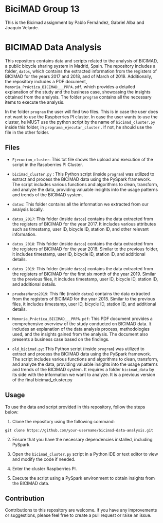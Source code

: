# BiciMAD Group 13

This is the Bicimad assignment by Pablo Fernández, Gabriel Alba and Joaquín Velarde.


# BICIMAD Data Analysis

This repository contains data and scripts related to the analysis of BICIMAD, a public bicycle sharing system in Madrid, Spain. The repository includes a folder, `datos`, which contains the extracted information from the registers of BICIMAD for the years 2017 and 2018, and of March of 2019. Additionally, the repository includes a PDF document, `Memoria_Práctica_BICIMAD___PRPA.pdf`, which provides a detailed explanation of the study and the business case, showcasing the insights obtained from the analysis. The folder `program` contains all the necessary items to execute the analysis. 

In the folder `program` the user will find two files. This is in case the user does not want to use the Raspberries PI cluster. In case the user wants to use the cluster, he MUST use the python script by the name of `bicimad_cluster.py` inside this folder, in `programa_ejecutar_cluster` . If not, he should use the file in the other folder.

## Files
- `Ejecucion_cluster`: This txt file shows the upload and execution of the script in the Raspberries PI Cluster.

- `bicimad_cluster.py` :  This Python script (inside `program`) was utilized to extract and process the BICIMAD data using the PySpark framework. The script includes various functions and algorithms to clean, transform, and analyze the data, providing valuable insights into the usage patterns and trends of the BICIMAD system.

- `datos`: This folder contains all the information we extracted from our analysis locally.

- `datos_2017`: This folder (inside `datos`) contains the data extracted from the registers of BICIMAD for the year 2017. It includes various attributes such as timestamp, user ID, bicycle ID, station ID, and other relevant information.

- `datos_2018`: This folder (inside `datos`) contains the data extracted from the registers of BICIMAD for the year 2018. Similar to the previous folder, it includes timestamp, user ID, bicycle ID, station ID, and additional details.

- `datos_2019`: This folder (inside `datos`) contains the data extracted from the registers of BICIMAD for the first six month of the year 2019. Similar to the previous files, it includes timestamp, user ID, bicycle ID, station ID, and additional details.

- `pruebasMarzo2019`: This file (inside `datos`) contains the data extracted from the registers of BICIMAD for the year 2018. Similar to the previous files, it includes timestamp, user ID, bicycle ID, station ID, and additional details.

- `Memoria_Práctica_BICIMAD___PRPA.pdf`: This PDF document provides a comprehensive overview of the study conducted on BICIMAD data. It includes an explanation of the data analysis process, methodologies used, and the insights gained from the analysis. The document also presents a business case based on the findings.

- `old_bicimad.py`: This Python script (inside `program`) was utilized to extract and process the BICIMAD data using the PySpark framework. The script includes various functions and algorithms to clean, transform, and analyze the data, providing valuable insights into the usage patterns and trends of the BICIMAD system.
It requires a folder `bicimad_data` by its side with the information we want to analyze. It is a previous version of the final bicimad_cluster.py

## Usage

To use the data and script provided in this repository, follow the steps below:

1. Clone the repository using the following command:

```
git clone https://github.com/your-username/bicimad-data-analysis.git
```

2. Ensure that you have the necessary dependencies installed, including PySpark.

3. Open the `bicimad_cluster.py` script in a Python IDE or text editor to view and modify the code if needed.

4. Enter the cluster Raspberries PI.

5. Execute the script using a PySpark environment to obtain insights from the BICIMAD data.

## Contribution

Contributions to this repository are welcome. If you have any improvements or suggestions, please feel free to create a pull request or raise an issue.
